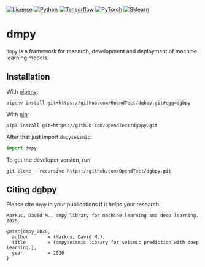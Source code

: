 [![License](https://img.shields.io/github/license/analysiscenter/batchflow.svg)](https://www.apache.org/licenses/LICENSE-2.0)
[![Python](https://img.shields.io/badge/python-3.7-blue.svg)](https://python.org)
[![Tensorflow](https://img.shields.io/badge/Tensorflow-2.1-green.svg)](https://www.tensorflow.org)
[![PyTorch](https://img.shields.io/badge/PyTorch-1.9-red.svg)](https://pytorch.org)
[![Sklearn](https://img.shields.io/badge/Scikitlearn-0.24-blue.svg)](https://scikit-learn.org)

# dmpy

`dmpy` is a framework for research, development and deployment of machine learning models.


## Installation

With [pipenv](https://docs.pipenv.org/):

    pipenv install git+https://github.com/OpendTect/dgbpy.git#egg=dgbpy

With [pip](https://pip.pypa.io/en/stable/):

    pip3 install git+https://github.com/OpendTect/dgbpy.git

After that just import `dmpyseismic`:
```python
import dmpy
```

To get the developer version, run
```
git clone --recursive https://github.com/OpendTect/dgbpy.git
```

## Citing dgbpy

Please cite `dmpy` in your publications if it helps your research.

    Markus, David M., dmpy library for machine learning and deep learning. 2020.

```
@misc{dmpy_2020,
  author       = {Markus, David M.},
  title        = {dmpyseismic library for seismic prediction with deep learning.},
  year         = 2020
}
```

